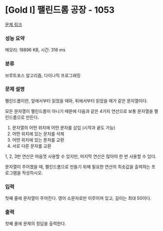 # [Gold I] 팰린드롬 공장 - 1053 

[문제 링크](https://www.acmicpc.net/problem/1053) 

### 성능 요약

메모리: 18896 KB, 시간: 316 ms

### 분류

브루트포스 알고리즘, 다이나믹 프로그래밍

### 문제 설명

<p>팰린드롬이란, 앞에서부터 읽었을 때와, 뒤에서부터 읽었을 때가 같은 문자열이다.</p>

<p>모든 문자열이 팰린드롬이 아니기 때문에 다음과 같은 4가지 연산으로 보통 문자열을 팰린드롬으로 만든다.</p>

<ol>
	<li>문자열의 어떤 위치에 어떤 문자를 삽입 (시작과 끝도 가능)</li>
	<li>어떤 위치에 있는 문자를 삭제</li>
	<li>어떤 위치에 있는 문자를 교환</li>
	<li>서로 다른 문자를 교환</li>
</ol>

<p>1, 2, 3번 연산은 마음껏 사용할 수 있지만, 마지막 연산은 많아야 한 번 사용할 수 있다.</p>

<p>문자열이 주어졌을 때, 팰린드롬으로 만들기 위해 필요한 연산의 최솟값을 출력하는 프로그램을 작성하시오.</p>

### 입력 

 <p>첫째 줄에 문자열이 주어진다. 영어 소문자로만 이루어져 있고, 길이는 최대 50이다.</p>

### 출력 

 <p>첫째 줄에 문제의 정답을 출력한다.</p>

